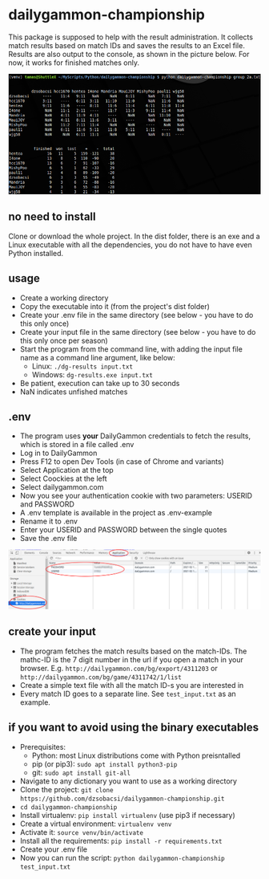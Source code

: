 # dailygammon-championship

This package is supposed to help with the result administration. It collects match results based on match IDs and saves the results to an Excel file. Results are also output to the console, as shown in the picture below. For now, it works for finished matches only. 

![results](pics/group_results.png)

## no need to install
Clone or download the whole project. In the dist folder, there is an exe and a Linux executable with all the dependencies, you do not have to have even Python installed.

## usage
* Create a working directory
* Copy the executable into it (from the project's dist folder)
* Create your .env file in the same directory (see below - you have to do this only once)
* Create your input file in the same directory (see below - you have to do this only once per season)
* Start the program from the command line, with adding the input file name as a command line argument, like below:
    * Linux: `./dg-results input.txt`
    * Windows: `dg-results.exe input.txt`
* Be patient, execution can take up to 30 seconds
* NaN indicates unfished matches

## .env
* The program uses **your** DailyGammon credentials to fetch the results, which is stored in a file called .env
* Log in to DailyGammon
* Press F12 to open Dev Tools (in case of Chrome and variants)
* Select Application at the top
* Select Coockies at the left
* Select dailygammon.com
* Now you see your authentication cookie with two parameters: USERID and PASSWORD
* A .env template is available in the project as .env-example
* Rename it to .env
* Enter your USERID and PASSWORD between the single quotes
* Save the .env file

![Cookie.png](pics/Cookie.png)

## create your input
* The program fetches the match results based on the match-IDs. The mathc-ID is the 7 digit number in the url if you open a match in your browser. E.g. `http://dailygammon.com/bg/export/4311203` or `http://dailygammon.com/bg/game/4311742/1/list`
* Create a simple text file with all the match ID-s you are interested in
* Every match ID goes to a separate line. See `test_input.txt` as an example.

## if you want to avoid using the binary executables
* Prerequisites:
    * Python: most Linux distributions come with Python preisntalled
    * pip (or pip3): `sudo apt install python3-pip`
    * git: `sudo apt install git-all`
* Navigate to any dictionary you want to use as a working directory
* Clone the project: `git clone https://github.com/dzsobacsi/dailygammon-championship.git` 
* `cd dailygammon-championship`
* Install virtualenv: `pip install virtualenv` (use pip3 if necessary)
* Create a virtual environment: `virtualenv venv`
* Activate it: `source venv/bin/activate`
* Install all the requirements: `pip install -r requirements.txt`
* Create your .env file
* Now you can run the script: `python dailygammon-championship test_input.txt`
